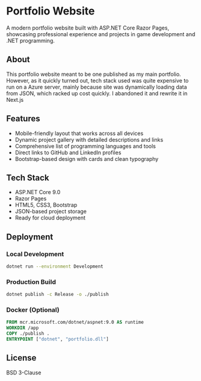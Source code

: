 # Portfolio Website

A modern portfolio website built with ASP.NET Core Razor Pages, showcasing professional experience and projects in game development and .NET programming.

## About

This portfolio website meant to be one published as my main portfolio. However, as it quickly turned out, tech stack used was quite expensive to run on a Azure server, mainly because site was dynamically loading data from JSON, which racked up cost quickly. I abandoned it and rewrite it in Next.js 

## Features

- Mobile-friendly layout that works across all devices
- Dynamic project gallery with detailed descriptions and links
- Comprehensive list of programming languages and tools
- Direct links to GitHub and LinkedIn profiles
- Bootstrap-based design with cards and clean typography

## Tech Stack

- ASP.NET Core 9.0
- Razor Pages
- HTML5, CSS3, Bootstrap
- JSON-based project storage
- Ready for cloud deployment

## Deployment

### Local Development
```bash
dotnet run --environment Development
```

### Production Build
```bash
dotnet publish -c Release -o ./publish
```

### Docker (Optional)
```dockerfile
FROM mcr.microsoft.com/dotnet/aspnet:9.0 AS runtime
WORKDIR /app
COPY ./publish .
ENTRYPOINT ["dotnet", "portfolio.dll"]
```

## License

BSD 3-Clause
